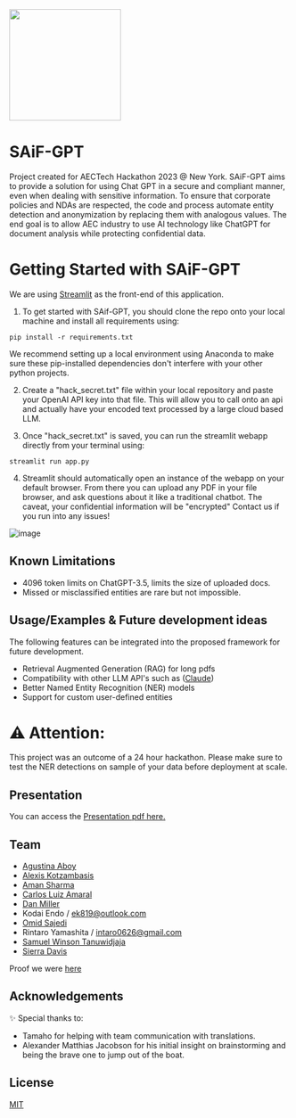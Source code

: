 <img src="https://github.com/ssajedi/SAiF-GPT/blob/main/Assets/Logo.png" width="200">


# SAiF-GPT
Project created for AECTech Hackathon 2023 @ New York.
SAiF-GPT aims to provide a solution for using Chat GPT in a secure and compliant manner, even when dealing with sensitive information. 
To ensure that corporate policies and NDAs are respected, the code and process automate entity detection and anonymization by replacing them with analogous values.
The end goal is to allow AEC industry to use AI technology like ChatGPT for document analysis while protecting confidential data.
# Getting Started with SAiF-GPT 
We are using [Streamlit](https://streamlit.io/) as the front-end of this application. 
1. To get started with SAif-GPT, you should clone the repo onto your local machine and install all requirements using: 
```
pip install -r requirements.txt
```
We recommend setting up a local environment using Anaconda to make sure these pip-installed dependencies don't interfere with your other python projects.

2. Create a "hack_secret.txt" file within your local repository and paste your OpenAI API key into that file. This will allow you to call onto an api and actually have your encoded text processed by a large cloud based LLM. 

3. Once "hack_secret.txt" is saved, you can run the streamlit webapp directly from your terminal using: 
```
streamlit run app.py
```
4. Streamlit should automatically open an instance of the webapp on your default browser. From there you can upload any PDF in your file browser, and ask questions about it like a traditional chatbot. The caveat, your confidential information will be "encrypted"
Contact us if you run into any issues!

![image](https://github.com/ssajedi/SAiF-GPT/assets/132618087/999757ab-6ff6-4d5f-90a1-50bb9f3f57c0)
## Known Limitations
- 4096 token limits on ChatGPT-3.5, limits the size of uploaded docs.
- Missed or misclassified entities are rare but not impossible. 
## Usage/Examples & Future development ideas

The following features can be integrated into the proposed framework for future development.
- Retrieval Augmented Generation (RAG) for long pdfs
- Compatibility with other LLM API's such as ([Claude](https://claude.ai/))
- Better Named Entity Recognition (NER) models
- Support for custom user-defined entities

# ⚠️ Attention:
This project was an outcome of a 24 hour hackathon. Please make sure to test the NER detections on sample of your data before deployment at scale.  

## Presentation
You can access the [Presentation pdf here.](https://github.com/ssajedi/SAiF-GPT/blob/main/Assets/Spec%20LLM.pdf)

## Team
- [Agustina Aboy](https://github.com/agusaboy)
- [Alexis Kotzambasis](https://github.com/lexiko80-LPA) 
- [Aman Sharma](https://github.com/aspeculat0r)
- [Carlos Luiz Amaral](https://www.github.com/closa1211)
- [Dan Miller](https://www.github.com/djmillerDeg)
- Kodai Endo / ek819@outlook.com
- [Omid Sajedi](https://github.com/ssajedi)
- Rintaro Yamashita / intaro0626@gmail.com
- [Samuel Winson Tanuwidjaja](https://www.github.com/samuelwt)
- [Sierra Davis](https://www.github.com/sierra-md)

Proof we were [here](https://github.com/ssajedi/SAiF-GPT/tree/main/Assets/photos)
## Acknowledgements
✨ Special thanks to: 
- Tamaho for helping with team communication with translations.
- Alexander Matthias Jacobson for his initial insight on brainstorming and being the brave one to jump out of the boat.
## License
[MIT](https://github.com/ssajedi/AInonymous/blob/main/LICENSE)
